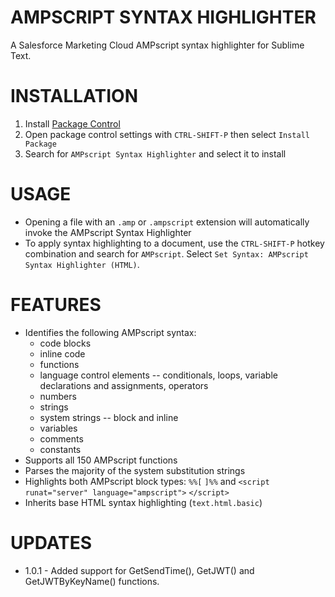 AMPSCRIPT SYNTAX HIGHLIGHTER
====

A Salesforce Marketing Cloud AMPscript syntax highlighter for Sublime Text.

INSTALLATION
====

1.  Install [Package Control](https://packagecontrol.io/installation)
1.  Open package control settings with `CTRL-SHIFT-P` then select `Install Package`
1.  Search for `AMPscript Syntax Highlighter` and select it to install

USAGE
====

- Opening a file with an `.amp` or `.ampscript` extension will automatically invoke the AMPscript Syntax Highlighter
- To apply syntax highlighting to a document, use the `CTRL-SHIFT-P` hotkey combination and search for `AMPscript`.  Select `Set Syntax: AMPscript Syntax Highlighter (HTML)`.

FEATURES
====

- Identifies the following AMPscript syntax:
    - code blocks
    - inline code
    - functions
    - language control elements -- conditionals, loops, variable declarations and assignments, operators
    - numbers
    - strings
    - system strings -- block and inline
    - variables
    - comments
    - constants
- Supports all 150 AMPscript functions
- Parses the majority of the system substitution strings
- Highlights both AMPscript block types: `%%[` `]%%` and `<script runat="server" language="ampscript">` `</script>`
- Inherits base HTML syntax highlighting (`text.html.basic`)

UPDATES
====

- 1.0.1 - Added support for GetSendTime(), GetJWT() and GetJWTByKeyName() functions.

